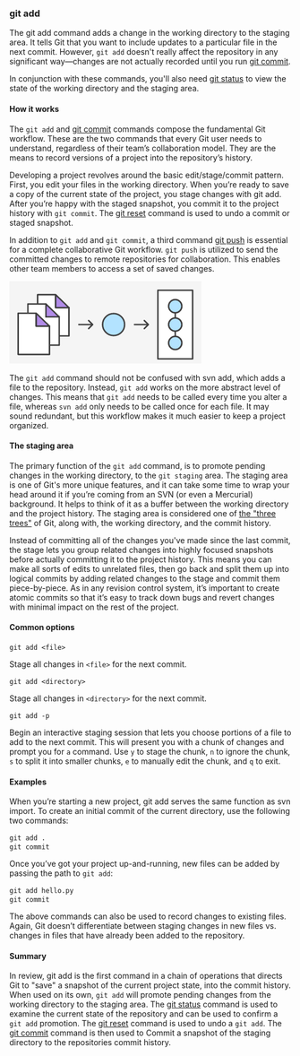 ### git add

The git add command adds a change in the working directory to the staging area. It tells Git that you want to include updates to a particular file in the next commit. However, `git add` doesn't really affect the repository in any significant way—changes are not actually recorded until you run [git commit](#git-commit).

In conjunction with these commands, you'll also need [git status](#inspecting-a-repository) to view the state of the working directory and the staging area.

#### How it works

The `git add` and [git commit](#saving-changes) commands compose the fundamental Git workflow. These are the two commands that every Git user needs to understand, regardless of their team’s collaboration model. They are the means to record versions of a project into the repository’s history.

Developing a project revolves around the basic edit/stage/commit pattern. First, you edit your files in the working directory. When you’re ready to save a copy of the current state of the project, you stage changes with git add. After you’re happy with the staged snapshot, you commit it to the project history with `git commit`. The [git reset](#git-reset) command is used to undo a commit or staged snapshot.

In addition to `git add` and `git commit`, a third command [git push](#syncing) is essential for a complete collaborative Git workflow. `git push` is utilized to send the committed changes to remote repositories for collaboration. This enables other team members to access a set of saved changes.

![](git-add-01.png)

The `git add` command should not be confused with svn add, which adds a file to the repository. Instead, `git add` works on the more abstract level of changes. This means that `git add` needs to be called every time you alter a file, whereas `svn add` only needs to be called once for each file. It may sound redundant, but this workflow makes it much easier to keep a project organized.

#### The staging area

The primary function of the `git add` command, is to promote pending changes in the working directory, to the `git staging` area. The staging area is one of Git's more unique features, and it can take some time to wrap your head around it if you’re coming from an SVN (or even a Mercurial) background. It helps to think of it as a buffer between the working directory and the project history. The staging area is considered one of [the "three trees"](#git-reset) of Git, along with, the working directory, and the commit history.

Instead of committing all of the changes you've made since the last commit, the stage lets you group related changes into highly focused snapshots before actually committing it to the project history. This means you can make all sorts of edits to unrelated files, then go back and split them up into logical commits by adding related changes to the stage and commit them piece-by-piece. As in any revision control system, it’s important to create atomic commits so that it’s easy to track down bugs and revert changes with minimal impact on the rest of the project.

#### Common options

```
git add <file>
```

Stage all changes in `<file>` for the next commit.

```
git add <directory>
```

Stage all changes in `<directory>` for the next commit.

```
git add -p
```

Begin an interactive staging session that lets you choose portions of a file to add to the next commit. This will present you with a chunk of changes and prompt you for `a` command. Use `y` to stage the chunk, `n` to ignore the chunk, `s` to split it into smaller chunks, `e` to manually edit the chunk, and `q` to exit.

#### Examples

When you’re starting a new project, git add serves the same function as svn import. To create an initial commit of the current directory, use the following two commands:

```
git add .
git commit
```

Once you’ve got your project up-and-running, new files can be added by passing the path to `git add`:

```
git add hello.py
git commit
```

The above commands can also be used to record changes to existing files. Again, Git doesn’t differentiate between staging changes in new files vs. changes in files that have already been added to the repository.

#### Summary

In review, git add is the first command in a chain of operations that directs Git to "save" a snapshot of the current project state, into the commit history. When used on its own, `git add` will promote pending changes from the working directory to the staging area. The [git status](#inspecting-a-repository) command is used to examine the current state of the repository and can be used to confirm a `git add` promotion. The [git reset](#git-reset) command is used to undo a `git add`. The [git commit](#git-commit) command is then used to Commit a snapshot of the staging directory to the repositories commit history.
